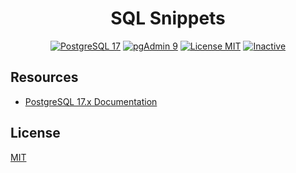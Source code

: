 <h1 align="center">SQL Snippets</h1>

<p align="center">
    <a href="https://www.postgresql.org/docs/17/index.html">
        <img src="https://img.shields.io/badge/postgres-17-blue?style=flat&logo=postgresql&logoColor=f5f5f5" alt="PostgreSQL 17" /></a>
    <a href="https://www.postgresql.org/about/news/pgadmin-4-v90-released-3010/">
        <img src="https://img.shields.io/badge/pgadmin-9-blue?style=flat&logo=postgresql&logoColor=f5f5f5" alt="pgAdmin 9" /></a>
    <a href="./LICENSE.md">
        <img src="https://img.shields.io/badge/license-mit-white?style=flat&logo=github"  alt="License MIT" /></a>
    <a href="">
        <img src="https://img.shields.io/badge/status-inactive-lightgrey?style=flat&logo=github" alt="Inactive" /></a>
</p>

## Resources

- [PostgreSQL 17.x Documentation](https://www.postgresql.org/docs/17/index.html)

## License

[MIT](LICENSE.md)
